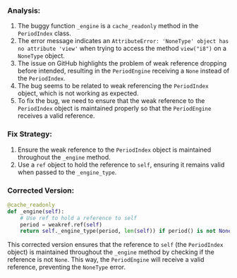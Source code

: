 ### Analysis:
1. The buggy function `_engine` is a `cache_readonly` method in the `PeriodIndex` class.
2. The error message indicates an `AttributeError: 'NoneType' object has no attribute 'view'` when trying to access the method `view("i8")` on a `NoneType` object.
3. The issue on GitHub highlights the problem of weak reference dropping before intended, resulting in the `PeriodEngine` receiving a `None` instead of the `PeriodIndex`.
4. The bug seems to be related to weak referencing the `PeriodIndex` object, which is not working as expected.
5. To fix the bug, we need to ensure that the weak reference to the `PeriodIndex` object is maintained properly so that the `PeriodEngine` receives a valid reference.

### Fix Strategy:
1. Ensure the weak reference to the `PeriodIndex` object is maintained throughout the `_engine` method.
2. Use a `ref` object to hold the reference to `self`, ensuring it remains valid when passed to the `_engine_type`.

### Corrected Version:
```python
@cache_readonly
def _engine(self):
    # Use ref to hold a reference to self
    period = weakref.ref(self)
    return self._engine_type(period, len(self)) if period() is not None else None
```

This corrected version ensures that the reference to `self` (the `PeriodIndex` object) is maintained throughout the `_engine` method by checking if the reference is not `None`. This way, the `PeriodEngine` will receive a valid reference, preventing the `NoneType` error.